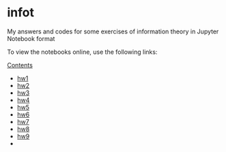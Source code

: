 # infot
My answers and codes for some exercises of information theory in Jupyter Notebook format

To view the notebooks online, use the following links:

[Contents](http://nbviewer.jupyter.org/github/thjashin/infot)
* [hw1](http://nbviewer.jupyter.org/github/thjashin/infot/blob/master/infot-hw1.ipynb)
* [hw2](http://nbviewer.jupyter.org/github/thjashin/infot/blob/master/infot-hw2.ipynb)
* [hw3](http://nbviewer.jupyter.org/github/thjashin/infot/blob/master/infot-hw3.ipynb)
* [hw4](http://nbviewer.jupyter.org/github/thjashin/infot/blob/master/infot-hw4.ipynb)
* [hw5](http://nbviewer.jupyter.org/github/thjashin/infot/blob/master/infot-hw5.ipynb)
* [hw6](http://nbviewer.jupyter.org/github/thjashin/infot/blob/master/infot-hw6.ipynb)
* [hw7](http://nbviewer.jupyter.org/github/thjashin/infot/blob/master/infot-hw7.ipynb)
* [hw8](http://nbviewer.jupyter.org/github/thjashin/infot/blob/master/infot-hw8.ipynb)
* [hw9](http://nbviewer.jupyter.org/github/thjashin/infot/blob/master/infot-hw9.ipynb)
* 
